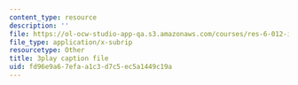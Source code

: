 ```yaml
---
content_type: resource
description: ''
file: https://ol-ocw-studio-app-qa.s3.amazonaws.com/courses/res-6-012-introduction-to-probability-spring-2018/fd96e9a67efaa1c3d7c5ec5a1449c19a_IrKUM3nNXJE.srt
file_type: application/x-subrip
resourcetype: Other
title: 3play caption file
uid: fd96e9a6-7efa-a1c3-d7c5-ec5a1449c19a
---
```

